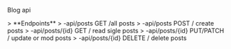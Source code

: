 <p text-align="center">Blog api</p>
> **Endpoints**
> -api/posts		GET /all posts
> -api/posts		POST / create posts
> -api/posts/{id}	GET / read sigle posts
> -api/posts/{id}	PUT/PATCH / update or mod posts
> -api/posts/{id}	DELETE / delete posts